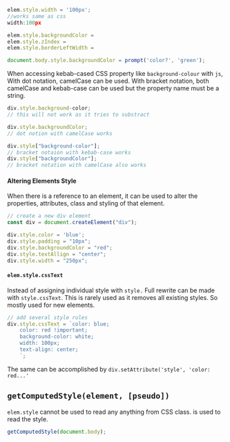 
```js
elem.style.width = '100px';
//works same as css 
width:100px
```

```js
elem.style.backgroundColor = 
elem.style.zIndex = 
elem.style.borderLeftWidth =

document.body.style.backgroundColor = prompt('color?', 'green');
```

When accessing kebab-cased CSS property like `background-colour` with `js`,
With dot notation, camelCase can be used.
With bracket notation, both camelCase and kebab-case can be used but the property name must be a string.
```js
div.style.background-color;
// this will not work as it tries to substract

div.style.backgroundColor;
// dot notion with camelCase works

div.style["background-color"];
// bracket notaion with kebab-case works
div.style["backgroundColor"];
// bracket notation with camelCase also works
```


#### Altering Elements Style

When there is a reference to an element, it can be used to alter the properties, attributes, class and styling of that element.

```js
// create a new div element
const div = document.createElement("div");

div.style.color = 'blue';
div.style.padding = "10px";
div.style.backgroundColor = "red";
div.style.textAllign = "center";
div.style.width = "250px";
```

#### `elem.style.cssText`

Instead of assigning individual style with `style.` Full rewrite can be made with `style.cssText`.
This is rarely used as it removes all existing styles. So mostly used for new elements.

```js
// add several style rules
div.style.cssText = `color: blue;
	color: red !important;
	background-color: white;
	width: 100px;
	text-align: center;
	`;
```

The same can be accomplished by `div.setAttribute('style', 'color: red...'`


## `getComputedStyle(element, [pseudo])`

`elem.style` cannot be used to read any anything from CSS class.
is used to read the style.

```js
getComputedStyle(document.body);
```